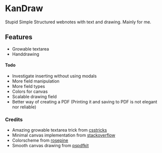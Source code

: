 # KanDraw

Stupid Simple Structured webnotes with text and drawing. Mainly for me.

## Features

* Growable textarea
* Handdrawing

#### Todo

- Investigate inserting without using modals
- More field manipulation
- More field types
- Colors for canvas
- Scalable drawing field
- Better way of creating a PDF (Printing it and saving to PDF is not elegant nor reliable)

### Credits

* Amazing growable textarea trick from [csstricks](https://css-tricks.com/auto-growing-inputs-textareas/)
* Minimal canvas implementation from [stackoverflow](https://stackoverflow.com/questions/22891827/how-do-i-hand-draw-on-canvas-with-javascript)
* Colorscheme from [rosepine](https://rosepinetheme.com/)
* Smooth canvas drawing from [pspdfkit](https://pspdfkit.com/blog/2019/using-getcoalescedevents/)
